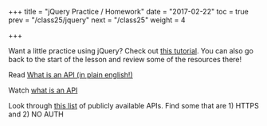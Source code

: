 +++
title = "jQuery Practice / Homework"
date = "2017-02-22"
toc = true
prev = "/class25/jquery"
next = "/class25"
weight = 4

+++

Want a little practice using jQuery?  Check out [this tutorial](https://www.thinkful.com/learn/intro-to-jquery/).  You can also go back to the start of the lesson and review some of the resources there!

Read [What is an API (in plain english!)](https://medium.freecodecamp.com/what-is-an-api-in-english-please-b880a3214a82#.vdkgdmle9)

Watch [what is an API](https://www.youtube.com/watch?v=s7wmiS2mSXY)

Look through [this list](https://github.com/toddmotto/public-apis) of publicly available APIs.  Find some that are 1) HTTPS and 2) NO AUTH